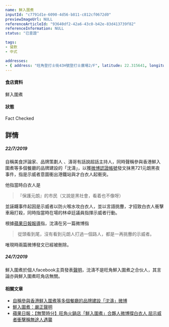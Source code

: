 ```yaml
---
name: 鮮入圍煮
inputId: "c7791d1e-6090-4d56-b811-c812cf0672d0"
previewImageUrl: NULL
referenceArticleId: "93640df2-42a6-43c0-b42e-83d413739f82"
referenceInformation: NULL
status: "已查證"

tags:
- 餐飲
- 中式

addresses:
- { address: "旺角登打士街43H號登打士廣場2/F", latitude: 22.315641, longitude: 114.171152, tags: [旺角, 全九龍]}
---
```


#### 食店資料

鮮入圍煮

#### 狀態

Fact Checked

## 詳情

##### 22/7/2019
自稱美食評論家、品牌策劃人 、濤哥有話說超話主持人，同時聲稱參與香港鮮入圍煮等多個餐廳的品牌建設的「沈濤」，以獲[微博認證帳號][weibo]發文抹黑721元朗黑夜事件，指是示威者意圖衝出港鐵站與才白衣人起衝突。

他指當時白衣人是

>『保護元朗』的市民（又說是黑社會，看着也不像呀）

並誣衊事件起因是示威者以防火喉水攻白衣人，並以言語挑釁，才招致白衣人衝擊車廂打殺，同時指當時在場的林卓廷議員指揮示威者行動。

根據[蘋果日報報導][appledaily]指，沈濤在另一篇微博指

>從頭看到尾，沒有看到元朗人打過一個路人，都是一再挑釁的示威者。

唯現時兩篇微博發文已經被刪除。

##### 24/7/2019
鮮入圍煮於個人facebook主頁發表[聲明][鮮入圍煮]，沈濤不是旺角鮮入圍煮之合伙人，其言論亦與鮮入圍煮旺角店無關。

#### 相關文章
- [自稱參與香港鮮入圍煮等多個餐廳的品牌建設「沈濤」微博][weibo]
- [鮮入圍煮：嚴正聲明][鮮入圍煮]
- [蘋果日報：【無警時分】旺角火鍋店「鮮入圍煮」合夥人微博撐白衣人 屈示威者衝擊稱無途人遇襲][appledaily]


[鮮入圍煮]:https://www.facebook.com/permalink.php?story_fbid=2465693197035760&id=1435872320017858

[appledaily]:https://hk.news.appledaily.com/local/realtime/article/20190723/59855419

[weibo]:(https://www.weibo.com/p/1005051220562903/home?from=page_100505&mod=TAB&is_hot=1#_loginLayer_1565506742800)

